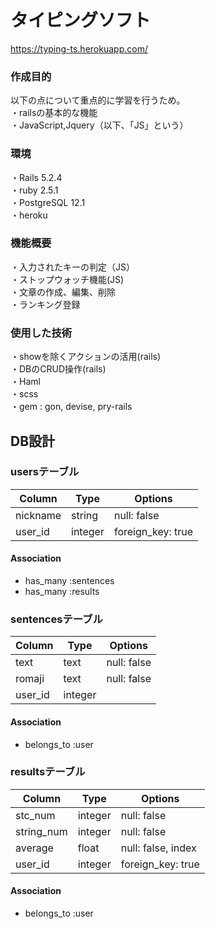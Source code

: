 # タイピングソフト
https://typing-ts.herokuapp.com/
### 作成目的
以下の点について重点的に学習を行うため。  
・railsの基本的な機能  
・JavaScript,Jquery（以下、「JS」という）
### 環境
・Rails 5.2.4  
・ruby 2.5.1  
・PostgreSQL 12.1  
・heroku
### 機能概要
・入力されたキーの判定（JS）  
・ストップウォッチ機能(JS)  
・文章の作成、編集、削除  
・ランキング登録  
### 使用した技術
・showを除くアクションの活用(rails)  
・DBのCRUD操作(rails)  
・Haml  
・scss  
・gem : gon, devise, pry-rails

## DB設計
### usersテーブル
|Column|Type|Options|
|------|----|-------|
|nickname|string|null: false|
|user_id|integer|foreign_key: true|
#### Association
- has_many :sentences
- has_many :results

### sentencesテーブル
|Column|Type|Options|
|------|----|-------|
|text|text|null: false|
|romaji|text|null: false|
|user_id|integer||
#### Association
- belongs_to :user

### resultsテーブル
|Column|Type|Options|
|------|----|-------|
|stc_num|integer|null: false|
|string_num|integer|null: false|
|average|float|null: false, index|
|user_id|integer|foreign_key: true|
#### Association
- belongs_to :user
